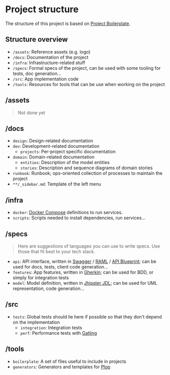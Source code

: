 # Project structure

The structure of this project is based on [Project Boilerplate](https://github.com/antarestupin/project-boilerplate).

## Structure overview

- `/assets`: Reference assets (e.g. logo)
- `/docs`:   Documentation of the project
- `/infra`:  Infrastructure-related stuff
- `/specs`:  Formal specs of the project, can be used with some tooling for tests, doc generation…
- `/src`:    App implementation code
- `/tools`:  Resources for tools that can be use when working on the project

## /assets

> Not done yet

## /docs

- `design`:         Design-related documentation
- `dev`:            Development-related documentation
  - `projects`:     Per-project specific documentation
- `domain`:         Domain-related documentation
  - `entities`:     Description of the model entities
  - `stories`:      Description and sequence diagrams of domain stories
- `runbook`:        Runbook; ops-oriented collection of processes to maintain the project
- `**/_sidebar.md`: Template of the left menu

## /infra

- `docker`:  [Docker Compose](https://docs.docker.com/compose/overview/) definitions to run services.
- `scripts`: Scripts needed to install dependencies, run services…

## /specs

> Here are suggestions of languages you can use to write specs. Use those that fit best to your tech stack.

- `api`:      API interface, written in [Swagger](https://swagger.io/) / [RAML](https://raml.org/) / [API Blueprint](https://apiblueprint.org/); can be used for docs, tests, client code generation…
- `features`: App features, written in [Gherkin](https://cucumber.io/docs/reference); can be used for BDD, or simply for integration tests
- `model`:    Model definition, written in [Jhipster JDL](http://www.jhipster.tech/jdl/); can be used for UML representation, code generation…

## /src

- `tests`:         Global tests should lie here if possible so that they don't depend on the implementation
  - `integration`: Integration tests
  - `perf`:        Performance tests with [Gatling](https://gatling.io)

## /tools

- `boilerplate`: A set of files useful to include in projects
- `generators`: Generators and templates for [Plop](https://plopjs.com/)
